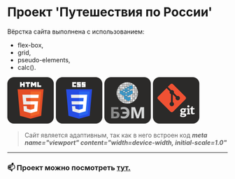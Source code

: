 # **Проект 'Путешествия по России'**

Вёрстка сайта выполнена с использованием:
- flex-box,
- grid,
- pseudo-elements,
- calc().

[![HTML](https://raw.githubusercontent.com/innagolovko/innagolovko/2ffcf84a9b8adb1876e29a661e289928b14f073a/images/HTML.svg)](https://developer.mozilla.org/ru/docs/Learn/Getting_started_with_the_web/HTML_basics)
[![CSS](https://raw.githubusercontent.com/innagolovko/innagolovko/2ffcf84a9b8adb1876e29a661e289928b14f073a/images/CSS.svg)](https://developer.mozilla.org/ru/docs/Learn/Getting_started_with_the_web/CSS_basics)
[![БЭМ](https://raw.githubusercontent.com/innagolovko/innagolovko/e8eccd01b7ed3321b0dac4c7b18c9a4254d274ef/images/%D0%91%D0%AD%D0%9C.svg)](https://ru.bem.info/)
[![Git](https://raw.githubusercontent.com/innagolovko/innagolovko/2ffcf84a9b8adb1876e29a661e289928b14f073a/images/Git.svg)](https://git-scm.com/)


> Сайт является адаптивным, так как в него встроен код ***meta name="viewport"
> content="width=device-width, initial-scale=1.0"***

_______________________________________________________________________________________

### 📫 Проект можно посмотреть [тут.](https://innagolovko.github.io/travel/)
